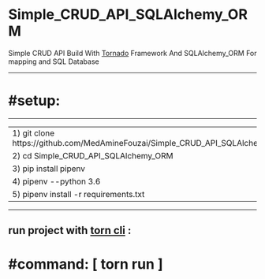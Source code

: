 # Simple_CRUD_API_SQLAlchemy_ORM
<p>Simple CRUD API  Build With  <a href="https://www.tornadoweb.org/en/stable/">Tornado</a>  Framework And SQLAlchemy_ORM  For mapping and SQL Database</p>
<hr>
<h1>#setup:</h1>
<hr>
<table>
<tr>
<td> 1)  git clone https://github.com/MedAmineFouzai/Simple_CRUD_API_SQLAlchemy_ORM </td>
</tr>
<tr>
<td> 2) cd Simple_CRUD_API_SQLAlchemy_ORM</td>
</tr>
<tr>
<td> 3) pip install pipenv</td>
</tr>
</tr>
<td> 4) pipenv --python 3.6</td>
</tr>
<tr>
<td> 5) pipenv install -r requirements.txt</td>
</tr>
</table>
<hr>
<h2>run project with <a href="https://pypi.org/project/torn/">torn cli</a> :</h2><h1>#command: [ torn run ] </h1>

  
  
